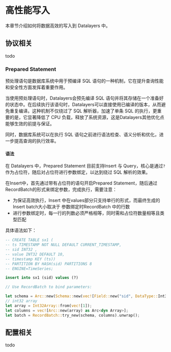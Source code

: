 # 高性能写入
本章节介绍如何将数据高效的写入到 Datalayers 中。


## 协议相关
todo

### Prepared Statement
预处理语句是数据库系统中用于预编译 SQL 语句的一种机制，它在提升查询性能和安全性方面发挥着重要作用。

当使用预处理语句时，Datalayers会预先编译 SQL 语句并将其存储在一个准备好的状态中。在后续执行该语句时，Datalayers可以直接使用已编译的版本，从而避免重复编译。这种机制不仅绕过了 SQL 解析器，加速了单条 SQL 的执行，更重要的是，它显著降低了 CPU 负载，释放了系统资源，这是Datalayers其他优化点能够生效的前提与保证。

同时，数据库系统可以在执行 SQL 语句之前进行语法检查、语义分析和优化，进一步提高查询的执行效率。

#### 语法
在 Datalayers 中，Prepared Statement 目前支持Insert 与 Query，核心是通过`?`作为占位符，随后对占位符进行参数绑定，以达到绕过 SQL 解析的效果。

在Insert中，首先通过带有占位符的语句开启Prepared Statement，随后通过RecordBatch的形式来绑定参数，完成执行，需要注意：
- 为保证高效执行，Insert 中在values部分只支持单行的形式，而最终生成的Insert batch大小取决于 参数绑定时RecordBatch 中的行数
- 进行参数绑定时，每一行的列数必须严格相等，同时需和占位符数量相等且类型匹配

具体语法如下：

```SQL
-- CREATE TABLE sx1 (
-- ts TIMESTAMP NOT NULL DEFAULT CURRENT_TIMESTAMP,
-- sid INT32 ,
-- value INT32 DEFAULT 10,
-- timestamp KEY (ts))
-- PARTITION BY HASH(sid) PARTITIONS 8
-- ENGINE=TimeSeries;

insert into sx1 (sid) values (?)

```
```Rust
// Use RecordBatch to bind parameters: 

let schema = Arc::new(Schema::new(vec![Field::new("sid", DataType::Int32, false)]));
// int32 array
let array = Int32Array::from(vec![1]);
let columns = vec![Arc::new(array) as Arc<dyn Array>];
let batch = RecordBatch::try_new(schema, columns).unwrap();

```

## 配置相关
todo